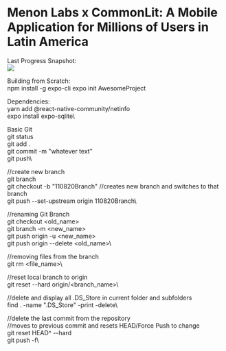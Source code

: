 # Menon Labs x CommonLit: A Mobile Application for Millions of Users in Latin America

Last Progress Snapshot:\
![](Menon_Progress.gif)
 
Building from Scratch:\
npm install -g expo-cli
expo init AwesomeProject

Dependencies:\
yarn add @react-native-community/netinfo\
expo install expo-sqlite\


Basic Git\
git status\
git add .\
git commit -m "whatever text"\
git push\

//create new branch\
git branch\
git checkout -b "110820Branch" //creates new branch and switches to that branch\
git push --set-upstream origin 110820Branch\

//renaming Git Branch\
git checkout <old_name>\
git branch -m <new_name>\
git push origin -u <new_name>\
git push origin --delete <old_name>\

//removing files from the branch\
git rm <file_name>\

//reset local branch to origin\
git reset --hard origin/<branch_name>\

//delete and display all .DS_Store in current folder and subfolders\
find . -name ".DS_Store" -print -delete\

//delete the last commit from the repository\
//moves to previous commit and resets HEAD/Force Push to change\
git reset HEAD^ --hard\
git push -f\
